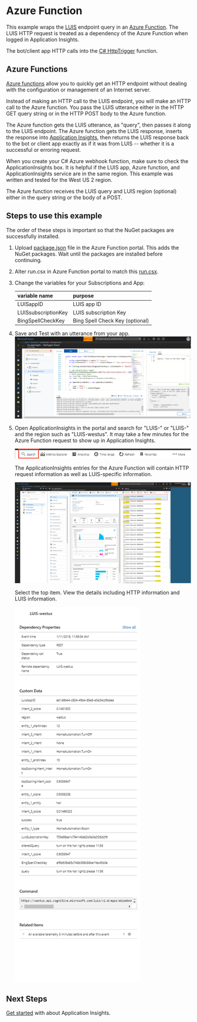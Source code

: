 # Azure Function

This example wraps the [LUIS](https://docs.microsoft.com/azure/cognitive-services/LUIS/) endpoint query in an [Azure Function](https://azure.microsoft.com/services/functions/). The LUIS HTTP request is treated as a dependency of the Azure Function when logged in Application Insights. 

The bot/client app HTTP calls into the [C# HttpTrigger](https://docs.microsoft.com/en-us/azure/azure-functions/functions-create-first-azure-function) function. 

## Azure Functions
[Azure functions](https://azure.microsoft.com/en-us/services/functions/) allow you to quickly get an HTTP endpoint without dealing with the configuration or management of an Internet server. 

Instead of making an HTTP call to the LUIS endpoint, you will make an HTTP call to the Azure function. You pass the LUIS utterance either in the HTTP GET query string or in the HTTP POST body to the Azure function.  

The Azure function gets the LUIS utterance, as "query", then passes it along to the LUIS endpoint. The Azure function gets the LUIS response, inserts the response into [Application Insights](https://azure.microsoft.com/services/application-insights/), then returns the LUIS response back to the bot or client app exactly as if it was from LUIS -- whether it is a successful or erroring request. 

When you create your C# Azure webhook function, make sure to check the ApplicationInsights box. It is helpful if the LUIS app, Azure function, and ApplicationInsights service are in the same region. This example was written and tested for the West US 2 region.

The Azure function receives the LUIS query and LUIS region (optional) either in the query string or the body of a POST. 

## Steps to use this example
The order of these steps is important so that the NuGet packages are successfully installed.

1. Upload [package.json](package.json) file in the Azure Function portal. This adds the NuGet packages. Wait until the packages are installed before continuing.
2. Alter run.csx in Azure Function portal to match this [run.csx](run.csx).
3. Change the variables for your Subscriptions and App:
    
    |variable name|purpose|
    |--|--|
    |LUISappID|LUIS app ID|
    |LUISsubscriptionKey|LUIS subscription Key|
    |BingSpellCheckKey|Bing Spell Check Key (optional)|

4. Save and Test with an utterance from your app. 
    ![Test Azure function](./media/portal.png)

5. Open ApplicationInsights in the portal and search for "LUIS-" or "LUIS-" and the region such as "LUIS-westus". It may take a few minutes for the Azure Function request to show up in Application Insights. 

    ![Search for LUIS in ApplicationInsights](./media/search.png)

    The ApplicationInsights entries for the Azure Function will contain HTTP request information as well as LUIS-specific information. 

    ![Find "LUIS-" entries](./media/appInsights.png)

    Select the top item. View the details including HTTP information and LUIS information. 

    ![Dependency detail information](./media/dependency-details.png)

## Next Steps
[Get started](https://docs.microsoft.com/azure/application-insights/app-insights-analytics) with about Application Insights. 

